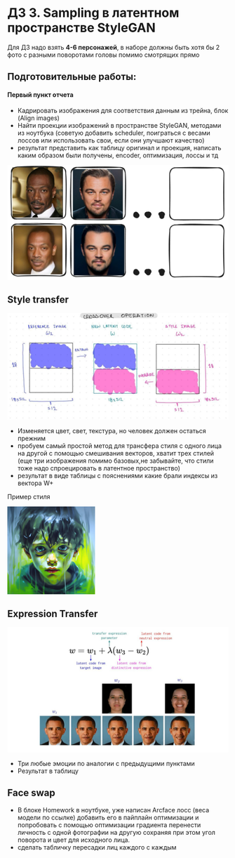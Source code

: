 # ДЗ 3. Sampling в латентном пространстве StyleGAN


Для ДЗ надо взять **4-6 персонажей**, в наборе должны быть хотя бы 2 фото с разными поворотами головы помимо смотрящих прямо


## Подготовительные работы:
#### Первый пункт отчета
- Кадрировать изображения для соответствия данным из трейна, блок (Align images)
- Найти проекции изображений в пространстве StyleGAN, методами из ноутбука (советую добавить scheduler, поиграться с весами лоссов или использовать свои, если они улучшают качество)
- результат представить как таблицу оригинал и проекция, написать каким образом были получены, encoder, оптимизация, лоссы и тд


![Table1](imgs/table1.jpg)


## Style transfer


![Style transfer ](imgs/style.jpg)
- Изменяется цвет, свет, текстура, но человек должен остаться прежним
- пробуем самый простой метод для трансфера стиля с одного лица на другой с помощью смешивания векторов, хватит трех стилей (еще три изображения помимо базовых,не забывайте, что стили тоже надо спроецировать в латентное пространство)
- результат в виде таблицы с пояснениями какие брали индексы из вектора W+


Пример стиля


<img src="imgs/example.jpeg" alt="example" width="200" />


## Expression Transfer
![Expression Transfer](imgs/expression.jpg)
- Три любые эмоции по аналогии с предыдущими пунктами
- Результат в таблицу


## Face swap
- В блоке Homework в ноутбуке, уже написан Arcface лосс (веса модели по ссылке) добавить его в пайплайн оптимизации и попробовать с помощью оптимизации градиента перенести личность с одной фотографии на другую сохраняя при этом угол поворота и цвет для исходного лица.
- сделать табличку пересадки лиц каждого с каждым

